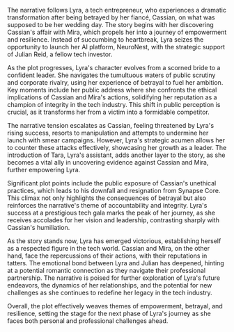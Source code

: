 The narrative follows Lyra, a tech entrepreneur, who experiences a dramatic transformation after being betrayed by her fiancé, Cassian, on what was supposed to be her wedding day. The story begins with her discovering Cassian's affair with Mira, which propels her into a journey of empowerment and resilience. Instead of succumbing to heartbreak, Lyra seizes the opportunity to launch her AI platform, NeuroNest, with the strategic support of Julian Reid, a fellow tech investor.

As the plot progresses, Lyra's character evolves from a scorned bride to a confident leader. She navigates the tumultuous waters of public scrutiny and corporate rivalry, using her experience of betrayal to fuel her ambition. Key moments include her public address where she confronts the ethical implications of Cassian and Mira's actions, solidifying her reputation as a champion of integrity in the tech industry. This shift in public perception is crucial, as it transforms her from a victim into a formidable competitor.

The narrative tension escalates as Cassian, feeling threatened by Lyra's rising success, resorts to manipulation and attempts to undermine her launch with smear campaigns. However, Lyra's strategic acumen allows her to counter these attacks effectively, showcasing her growth as a leader. The introduction of Tara, Lyra's assistant, adds another layer to the story, as she becomes a vital ally in uncovering evidence against Cassian and Mira, further empowering Lyra.

Significant plot points include the public exposure of Cassian's unethical practices, which leads to his downfall and resignation from Synapse Core. This climax not only highlights the consequences of betrayal but also reinforces the narrative's theme of accountability and integrity. Lyra's success at a prestigious tech gala marks the peak of her journey, as she receives accolades for her vision and leadership, contrasting sharply with Cassian's humiliation.

As the story stands now, Lyra has emerged victorious, establishing herself as a respected figure in the tech world. Cassian and Mira, on the other hand, face the repercussions of their actions, with their reputations in tatters. The emotional bond between Lyra and Julian has deepened, hinting at a potential romantic connection as they navigate their professional partnership. The narrative is poised for further exploration of Lyra's future endeavors, the dynamics of her relationships, and the potential for new challenges as she continues to redefine her legacy in the tech industry. 

Overall, the plot effectively weaves themes of empowerment, betrayal, and resilience, setting the stage for the next phase of Lyra's journey as she faces both personal and professional challenges ahead.